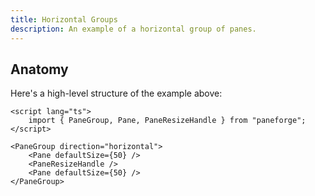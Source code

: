 ```yaml
---
title: Horizontal Groups
description: An example of a horizontal group of panes.
---
```


<script>
	import { HorizontalDemo } from '$lib/components/demos'
</script>

<HorizontalDemo />

## Anatomy

Here's a high-level structure of the example above:

```svelte
<script lang="ts">
	import { PaneGroup, Pane, PaneResizeHandle } from "paneforge";
</script>

<PaneGroup direction="horizontal">
	<Pane defaultSize={50} />
	<PaneResizeHandle />
	<Pane defaultSize={50} />
</PaneGroup>
```
